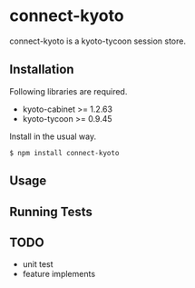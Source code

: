 # connect-kyoto
      
connect-kyoto is a kyoto-tycoon session store.

## Installation

Following libraries are required.

  * kyoto-cabinet >= 1.2.63
  * kyoto-tycoon >= 0.9.45

Install in the usual way.

    $ npm install connect-kyoto

## Usage


## Running Tests


## TODO

* unit test
* feature implements

